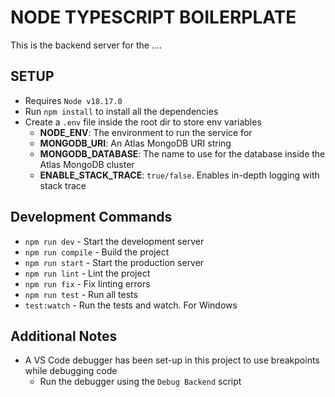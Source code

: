 # NODE TYPESCRIPT BOILERPLATE
This is the backend server for the ....

## SETUP
- Requires `Node v18.17.0`
- Run `npm install` to install all the dependencies
- Create a `.env` file inside the root dir to store env variables
    - **NODE_ENV**: The environment to run the service for
    - **MONGODB_URI**: An Atlas MongoDB URI string
    - **MONGODB_DATABASE**: The name to use for the database inside the Atlas MongoDB cluster
    - **ENABLE_STACK_TRACE**: `true/false`. Enables in-depth logging with stack trace

## Development Commands
- `npm run dev` - Start the development server
- `npm run compile` - Build the project
- `npm run start` - Start the production server
- `npm run lint` - Lint the project
- `npm run fix` - Fix linting errors
- `npm run test` - Run all tests
- `test:watch` - Run the tests and watch. For Windows

## Additional Notes
- A VS Code debugger has been set-up in this project to use breakpoints while debugging code
  - Run the debugger using the `Debug Backend` script
